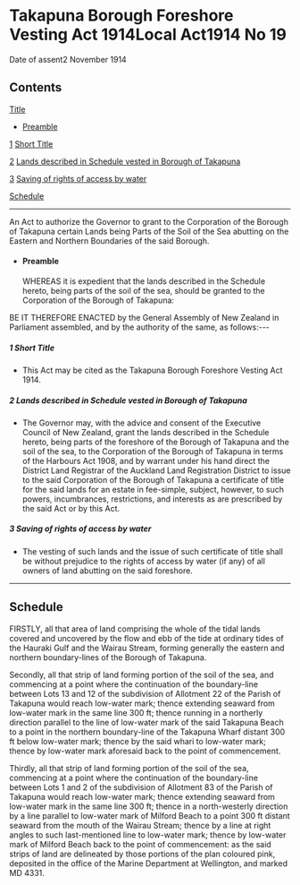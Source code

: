 # Takapuna Borough Foreshore Vesting Act 1914Local Act1914 No 19

Date of assent2 November 1914

## Contents

[Title][0]
    
*   [Preamble][1]

[1][2] [Short Title][2]

[2][3] [Lands described in Schedule vested in Borough of Takapuna][3]

[3][4] [Saving of rights of access by water][4]

[Schedule][5]  
[][5]

---

An Act to authorize the Governor to grant to the Corporation of the Borough of Takapuna certain Lands being Parts of the Soil of the Sea abutting on the Eastern and Northern Boundaries of the said Borough.
    
*   #### Preamble
    
    WHEREAS it is expedient that the lands described in the Schedule hereto, being parts of the soil of the sea, should be granted to the Corporation of the Borough of Takapuna:

BE IT THEREFORE ENACTED by the General Assembly of New Zealand in Parliament assembled, and by the authority of the same, as follows:---

##### 1 Short Title
    
*   This Act may be cited as the Takapuna Borough Foreshore Vesting Act 1914\.

##### 2 Lands described in Schedule vested in Borough of Takapuna
    
*   The Governor may, with the advice and consent of the Executive Council of New Zealand, grant the lands described in the Schedule hereto, being parts of the foreshore of the Borough of Takapuna and the soil of the sea, to the Corporation of the Borough of Takapuna in terms of the Harbours Act 1908, and by warrant under his hand direct the District Land Registrar of the Auckland Land Registration District to issue to the said Corporation of the Borough of Takapuna a certificate of title for the said lands for an estate in fee-simple, subject, however, to such powers, incumbrances, restrictions, and interests as are prescribed by the said Act or by this Act.

##### 3 Saving of rights of access by water
    
*   The vesting of such lands and the issue of such certificate of title shall be without prejudice to the rights of access by water (if any) of all owners of land abutting on the said foreshore.

---

## Schedule

FIRSTLY, all that area of land comprising the whole of the tidal lands covered and uncovered by the flow and ebb of the tide at ordinary tides of the Hauraki Gulf and the Wairau Stream, forming generally the eastern and northern boundary-lines of the Borough of Takapuna.

Secondly, all that strip of land forming portion of the soil of the sea, and commencing at a point where the continuation of the boundary-line between Lots 13 and 12 of the subdivision of Allotment 22 of the Parish of Takapuna would reach low-water mark; thence extending seaward from low-water mark in the same line 300 ft; thence running in a northerly direction parallel to the line of low-water mark of the said Takapuna Beach to a point in the northern boundary-line of the Takapuna Wharf distant 300 ft below low-water mark; thence by the said whari to low-water mark; thence by low-water mark aforesaid back to the point of commencement.

Thirdly, all that strip of land forming portion of the soil of the sea, commencing at a point where the continuation of the boundary-line between Lots 1 and 2 of the subdivision of Allotment 83 of the Parish of Takapuna would reach low-water mark; thence extending seaward from low-water mark in the same line 300 ft; thence in a north-westerly direction by a line parallel to low-water mark of Milford Beach to a point 300 ft distant seaward from the mouth of the Wairau Stream; thence by a line at right angles to such last-mentioned line to low-water mark; thence by low-water mark of Milford Beach back to the point of commencement: as the said strips of land are delineated by those portions of the plan coloured pink, deposited in the office of the Marine Department at Wellington, and marked MD 4331\.

[0]: http://www.legislation.govt.nz/act/local/1914/0019/latest/whole.html#DLM39584
[1]: http://www.legislation.govt.nz/act/local/1914/0019/latest/whole.html#DLM39585
[2]: http://www.legislation.govt.nz/act/local/1914/0019/latest/whole.html#DLM39588
[3]: http://www.legislation.govt.nz/act/local/1914/0019/latest/whole.html#DLM39589
[4]: http://www.legislation.govt.nz/act/local/1914/0019/latest/whole.html#DLM39590
[5]: http://www.legislation.govt.nz/act/local/1914/0019/latest/whole.html#DLM39591